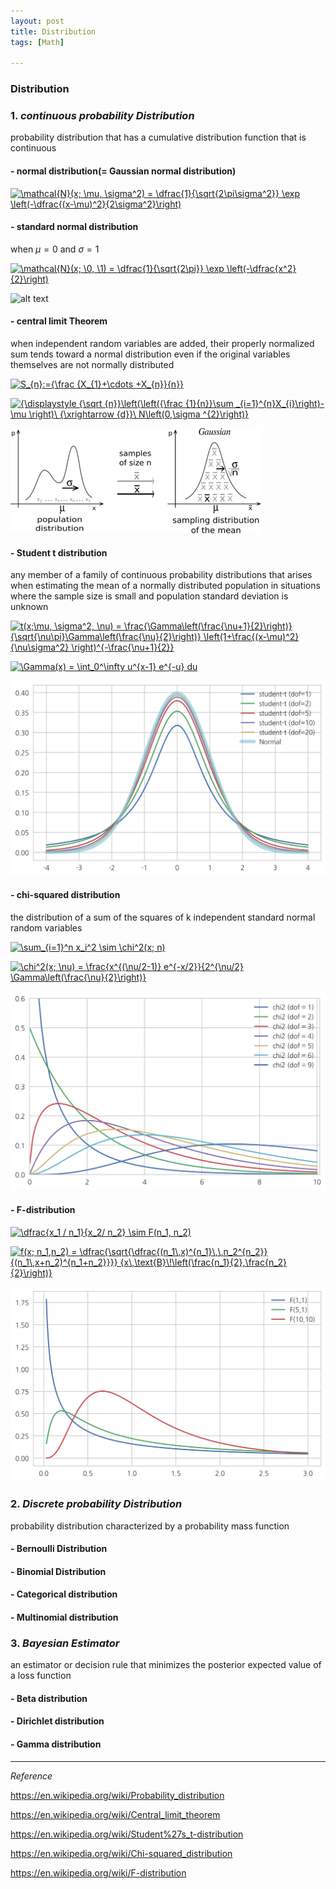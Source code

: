 ```yaml
---
layout: post
title: Distribution
tags: [Math]

---
```


### Distribution

### 1. *continuous probability Distribution*

probability distribution that has a cumulative distribution function that is continuous

#### - normal distribution(= Gaussian normal distribution)

<a href="https://www.codecogs.com/eqnedit.php?latex=\inline&space;\mathcal{N}(x;&space;\mu,&space;\sigma^2)&space;=&space;\dfrac{1}{\sqrt{2\pi\sigma^2}}&space;\exp&space;\left(-\dfrac{(x-\mu)^2}{2\sigma^2}\right)" target="_blank"><img src="https://latex.codecogs.com/gif.latex?\inline&space;\mathcal{N}(x;&space;\mu,&space;\sigma^2)&space;=&space;\dfrac{1}{\sqrt{2\pi\sigma^2}}&space;\exp&space;\left(-\dfrac{(x-\mu)^2}{2\sigma^2}\right)" title="\mathcal{N}(x; \mu, \sigma^2) = \dfrac{1}{\sqrt{2\pi\sigma^2}} \exp \left(-\dfrac{(x-\mu)^2}{2\sigma^2}\right)" /></a>

#### - standard normal distribution

when ${\displaystyle \mu =0}$ and ${\displaystyle \sigma =1}$

<a href="https://www.codecogs.com/eqnedit.php?latex=\inline&space;\mathcal{N}(x;&space;\0,&space;\1)&space;=&space;\dfrac{1}{\sqrt{2\pi}}&space;\exp&space;\left(-\dfrac{x^2}{2}\right)" target="_blank"><img src="https://latex.codecogs.com/gif.latex?\inline&space;\mathcal{N}(x;&space;\0,&space;\1)&space;=&space;\dfrac{1}{\sqrt{2\pi}}&space;\exp&space;\left(-\dfrac{x^2}{2}\right)" title="\mathcal{N}(x; \0, \1) = \dfrac{1}{\sqrt{2\pi}} \exp \left(-\dfrac{x^2}{2}\right)" /></a>

![alt text](350px-Normal_Distribution_PDF.svg.png)


#### - central limit Theorem

when independent random variables are added, their properly normalized sum tends toward a normal distribution even if the original variables themselves are not normally distributed

<a href="https://www.codecogs.com/eqnedit.php?latex=\inline&space;S_{n}:={\frac&space;{X_{1}&plus;\cdots&space;&plus;X_{n}}{n}}" target="_blank"><img src="https://latex.codecogs.com/gif.latex?\inline&space;S_{n}:={\frac&space;{X_{1}&plus;\cdots&space;&plus;X_{n}}{n}}" title="S_{n}:={\frac {X_{1}+\cdots +X_{n}}{n}}" /></a>

<a href="https://www.codecogs.com/eqnedit.php?latex=\inline&space;{\displaystyle&space;{\sqrt&space;{n}}\left(\left({\frac&space;{1}{n}}\sum&space;_{i=1}^{n}X_{i}\right)-\mu&space;\right)\&space;{\xrightarrow&space;{d}}\&space;N\left(0,\sigma&space;^{2}\right)}" target="_blank"><img src="https://latex.codecogs.com/gif.latex?\inline&space;{\displaystyle&space;{\sqrt&space;{n}}\left(\left({\frac&space;{1}{n}}\sum&space;_{i=1}^{n}X_{i}\right)-\mu&space;\right)\&space;{\xrightarrow&space;{d}}\&space;N\left(0,\sigma&space;^{2}\right)}" title="{\displaystyle {\sqrt {n}}\left(\left({\frac {1}{n}}\sum _{i=1}^{n}X_{i}\right)-\mu \right)\ {\xrightarrow {d}}\ N\left(0,\sigma ^{2}\right)}" /></a>


![alt text](/assets/img/IllustrationCentralTheorem.png)

#### - Student t distribution

any member of a family of continuous probability distributions that arises when estimating the mean of a normally distributed population in situations where the sample size is small and population standard deviation is unknown

<a href="https://www.codecogs.com/eqnedit.php?latex=\inline&space;t(x;\mu,&space;\sigma^2,&space;\nu)&space;=&space;\frac{\Gamma\left(\frac{\nu&plus;1}{2}\right)}&space;{\sqrt{\nu\pi}\Gamma\left(\frac{\nu}{2}\right)}&space;\left(1&plus;\frac{(x-\mu)^2}{\nu\sigma^2}&space;\right)^{-\frac{\nu&plus;1}{2}}" target="_blank"><img src="https://latex.codecogs.com/gif.latex?\inline&space;t(x;\mu,&space;\sigma^2,&space;\nu)&space;=&space;\frac{\Gamma\left(\frac{\nu&plus;1}{2}\right)}&space;{\sqrt{\nu\pi}\Gamma\left(\frac{\nu}{2}\right)}&space;\left(1&plus;\frac{(x-\mu)^2}{\nu\sigma^2}&space;\right)^{-\frac{\nu&plus;1}{2}}" title="t(x;\mu, \sigma^2, \nu) = \frac{\Gamma\left(\frac{\nu+1}{2}\right)} {\sqrt{\nu\pi}\Gamma\left(\frac{\nu}{2}\right)} \left(1+\frac{(x-\mu)^2}{\nu\sigma^2} \right)^{-\frac{\nu+1}{2}}" /></a>

<a href="https://www.codecogs.com/eqnedit.php?latex=\inline&space;\Gamma(x)&space;=&space;\int_0^\infty&space;u^{x-1}&space;e^{-u}&space;du" target="_blank"><img src="https://latex.codecogs.com/gif.latex?\inline&space;\Gamma(x)&space;=&space;\int_0^\infty&space;u^{x-1}&space;e^{-u}&space;du" title="\Gamma(x) = \int_0^\infty u^{x-1} e^{-u} du" /></a>


![alt text](/assets/img/student_t.png)


#### - chi-squared distribution

 the distribution of a sum of the squares of k independent standard normal random variables

<a href="https://www.codecogs.com/eqnedit.php?latex=\inline&space;\sum_{i=1}^n&space;x_i^2&space;\sim&space;\chi^2(x;&space;n)" target="_blank"><img src="https://latex.codecogs.com/gif.latex?\inline&space;\sum_{i=1}^n&space;x_i^2&space;\sim&space;\chi^2(x;&space;n)" title="\sum_{i=1}^n x_i^2 \sim \chi^2(x; n)" /></a>

<a href="https://www.codecogs.com/eqnedit.php?latex=\inline&space;\chi^2(x;&space;\nu)&space;=&space;\frac{x^{(\nu/2-1)}&space;e^{-x/2}}{2^{\nu/2}&space;\Gamma\left(\frac{\nu}{2}\right)}" target="_blank"><img src="https://latex.codecogs.com/gif.latex?\inline&space;\chi^2(x;&space;\nu)&space;=&space;\frac{x^{(\nu/2-1)}&space;e^{-x/2}}{2^{\nu/2}&space;\Gamma\left(\frac{\nu}{2}\right)}" title="\chi^2(x; \nu) = \frac{x^{(\nu/2-1)} e^{-x/2}}{2^{\nu/2} \Gamma\left(\frac{\nu}{2}\right)}" /></a>

![alt text](/assets/img/chi_square.png)

#### - F-distribution

<a href="https://www.codecogs.com/eqnedit.php?latex=\inline&space;\dfrac{x_1&space;/&space;n_1}{x_2/&space;n_2}&space;\sim&space;F(n_1,&space;n_2)" target="_blank"><img src="https://latex.codecogs.com/gif.latex?\inline&space;\dfrac{x_1&space;/&space;n_1}{x_2/&space;n_2}&space;\sim&space;F(n_1,&space;n_2)" title="\dfrac{x_1 / n_1}{x_2/ n_2} \sim F(n_1, n_2)" /></a>

<a href="https://www.codecogs.com/eqnedit.php?latex=\inline&space;f(x;&space;n_1,n_2)&space;=&space;\dfrac{\sqrt{\dfrac{(n_1\,x)^{n_1}\,\,n_2^{n_2}}&space;{(n_1\,x&plus;n_2)^{n_1&plus;n_2}}}}&space;{x\,\text{B}\!\left(\frac{n_1}{2},\frac{n_2}{2}\right)}" target="_blank"><img src="https://latex.codecogs.com/gif.latex?\inline&space;f(x;&space;n_1,n_2)&space;=&space;\dfrac{\sqrt{\dfrac{(n_1\,x)^{n_1}\,\,n_2^{n_2}}&space;{(n_1\,x&plus;n_2)^{n_1&plus;n_2}}}}&space;{x\,\text{B}\!\left(\frac{n_1}{2},\frac{n_2}{2}\right)}" title="f(x; n_1,n_2) = \dfrac{\sqrt{\dfrac{(n_1\,x)^{n_1}\,\,n_2^{n_2}} {(n_1\,x+n_2)^{n_1+n_2}}}} {x\,\text{B}\!\left(\frac{n_1}{2},\frac{n_2}{2}\right)}" /></a>

![alt text](/assets/img/f_distribution.png)


### 2. *Discrete probability Distribution*

probability distribution characterized by a probability mass function


#### - Bernoulli Distribution




#### - Binomial Distribution



#### - Categorical distribution



#### - Multinomial distribution




### 3. *Bayesian Estimator*

an estimator or decision rule that minimizes the posterior expected value of a loss function

#### - Beta distribution


#### - Dirichlet distribution


#### - Gamma distribution



***
*Reference*


https://en.wikipedia.org/wiki/Probability_distribution

https://en.wikipedia.org/wiki/Central_limit_theorem

https://en.wikipedia.org/wiki/Student%27s_t-distribution

https://en.wikipedia.org/wiki/Chi-squared_distribution

https://en.wikipedia.org/wiki/F-distribution